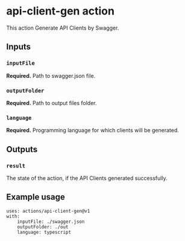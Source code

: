 # api-client-gen action

This action Generate API Clients by Swagger.

## Inputs

### `inputFile`

**Required.** Path to swagger.json file.

### `outputFolder`

**Required.** Path to output files folder.

### `language`

**Required.** Programming language for which clients will be generated.

## Outputs

### `result`

The state of the action, if the API Clients generated successfully.

## Example usage

```
uses: actions/api-client-gen@v1
with:
    inputFile: ./swagger.json
    outputFolder: ./out
    language: typescript
```
